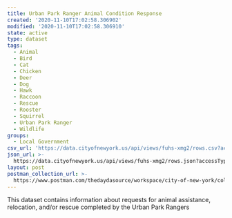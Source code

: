 ```yaml
---
title: Urban Park Ranger Animal Condition Response
created: '2020-11-10T17:02:58.306902'
modified: '2020-11-10T17:02:58.306910'
state: active
type: dataset
tags:
  - Animal
  - Bird
  - Cat
  - Chicken
  - Deer
  - Dog
  - Hawk
  - Raccoon
  - Rescue
  - Rooster
  - Squirrel
  - Urban Park Ranger
  - Wildlife
groups:
  - Local Government
csv_url: 'https://data.cityofnewyork.us/api/views/fuhs-xmg2/rows.csv?accessType=DOWNLOAD'
json_url: >-
  https://data.cityofnewyork.us/api/views/fuhs-xmg2/rows.json?accessType=DOWNLOAD
layout: post
postman_collection_url: >-
  https://www.postman.com/thedaydasource/workspace/city-of-new-york/collection/15909983-8467f508-d229-44c3-9a51-641cbb306f96
---
```

This dataset contains information about requests for animal assistance, relocation, and/or rescue completed by the Urban Park Rangers
